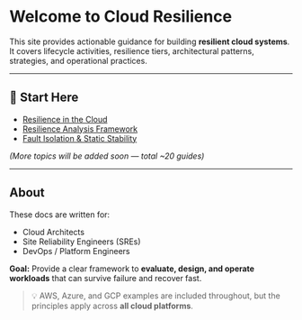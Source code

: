 # Welcome to Cloud Resilience  

This site provides actionable guidance for building **resilient cloud systems**.  
It covers lifecycle activities, resilience tiers, architectural patterns, strategies, and operational practices.  

---

## 📖 Start Here  
- [Resilience in the Cloud](resilience-in-the-cloud.md)
- [Resilience Analysis Framework](resilience-analysis-framework.md)
- [Fault Isolation & Static Stability](fault-isolation-core-concepts.md) 

*(More topics will be added soon — total ~20 guides)*  

---

## About  

These docs are written for:  
- Cloud Architects  
- Site Reliability Engineers (SREs)  
- DevOps / Platform Engineers  

**Goal:** Provide a clear framework to **evaluate, design, and operate workloads** that can survive failure and recover fast.  

> 💡 AWS, Azure, and GCP examples are included throughout, but the principles apply across **all cloud platforms**.
